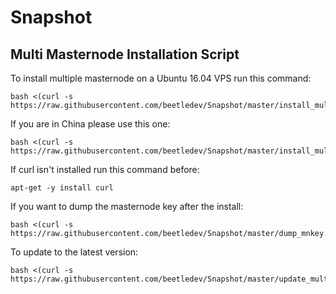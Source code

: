 # Snapshot

## Multi Masternode Installation Script

To install multiple masternode on a Ubuntu 16.04 VPS run this command:

    bash <(curl -s https://raw.githubusercontent.com/beetledev/Snapshot/master/install_multi_beetlecoin.sh)

If you are in China please use this one:

    bash <(curl -s https://raw.githubusercontent.com/beetledev/Snapshot/master/install_multi_beetlecoin_china.sh)

If curl isn't installed run this command before:

    apt-get -y install curl

If you want to dump the masternode key after the install:

    bash <(curl -s https://raw.githubusercontent.com/beetledev/Snapshot/master/dump_mnkey.sh)

To update to the latest version:

    bash <(curl -s https://raw.githubusercontent.com/beetledev/Snapshot/master/update_multi_beetlecoin.sh)
